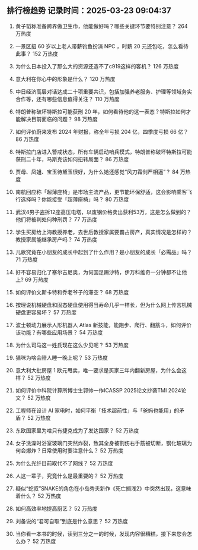 
## 排行榜趋势 记录时间：2025-03-23 09:04:37
  
  1. 黄子韬称准备跨界做卫生巾，他能做好吗？哪些关键环节要特别注意？ 264 万热度
    
  2. 一景区招 60 岁以上老人带薪钓鱼扮演 NPC ，时薪 20 元还包吃，怎么看待此事？ 152 万热度
    
  3. 为什么日本投入了那么大的资源还造不了c919这样的客机？ 126 万热度
    
  4. 意大利在你心中的形象是什么？ 120 万热度
    
  5. 中日经济高层对话达成二十项重要共识，包括加强养老服务、护理等领域务实合作等，还有哪些信息值得关注？ 110 万热度
    
  6. 特朗普称破坏特斯拉可能获刑 20 年，如何看待他的这一表态？特斯拉如何才能解决目前面临的问题？ 98 万热度
    
  7. 如何评价蔚来发布 2024 年财报，称全年亏损 204 亿，四季度亏损 66 亿？ 86 万热度
    
  8. 特斯拉门店进入警戒状态，所有车辆启动哨兵模式，特朗普称破坏特斯拉可能获刑二十年，马斯克该如何扭转局面？ 86 万热度
    
  9. 贾母、凤姐、宝玉待黛玉很好，为什么她还感觉“风刀霜剑严相逼”？ 84 万热度
    
  10. 南航回应称「超薄座椅」是市场主流产品，更节能环保舒适，这会影响乘客飞行选择吗？你能接受「超薄座椅」吗？ 80 万热度
    
  11. 武汉4男子盗拆12座高压电塔，以废钢价格卖出获利53万，这是怎么做到的？他们将被判处何种刑罚？ 77 万热度
    
  12. 学生买房给上海教授养老，去世后教授家属要霸占房产，真实情况是怎样的？教授家属能继承房产吗？ 74 万热度
    
  13. 儿歌究竟在小朋友的成长中起到了什么作用？是小朋友的成长「必需品」吗？ 71 万热度
    
  14. 好不容易归化了塞尔吉尼奥，为何国足踢沙特，伊万科维奇一分钟都不让他上? 69 万热度
    
  15. 如何评价文斯卡特和乔老爷子的滞空？ 68 万热度
    
  16. 按理说机械硬盘和固态硬盘使用得当寿命几乎一样长，但为什么网上传言机械硬盘更容易坏？ 57 万热度
    
  17. 波士顿动力展示人形机器人 Atlas 新技能，能跑步、爬行、翻筋斗，如何评价该功能？有哪些应用场景？ 54 万热度
    
  18. 为什么司马这一姓氏现在这么少见呢？ 53 万热度
    
  19. 猫咪为啥会陪人睡一晚上呢？ 53 万热度
    
  20. 意大利大批房屋 1 欧元甩卖，唯一要求是买家三年内翻新房屋，为什么会这样？ 52 万热度
    
  21. 如何评价中科院计算所博士生郭帅一作ICASSP 2025论文抄袭TMI 2024论文？ 52 万热度
    
  22. 工程师在设计 AI 家电时，如何平衡「技术超前性」与「爸妈也能用」的矛盾？ 52 万热度
    
  23. 东欧国家里为啥只有捷克成为了发达国家？ 52 万热度
    
  24. 女子洗澡时浴室玻璃门突然炸裂，致其全身被割伤右手筋被切断，钢化玻璃为何会爆炸？日常使用时要注意什么？ 52 万热度
    
  25. 为什么光纤目前取代不了网线？ 52 万热度
    
  26. 人这一辈子，究竟什么是最重要的？ 52 万热度
    
  27. 疑似“蛇叔”SNAKE的角色在小岛秀夫新作《死亡搁浅2》中突然出现，这意味着什么？ 52 万热度
    
  28. 如何高效率地提高厨艺？ 52 万热度
    
  29. 刘备说的“君可自取”到底是什么意思？ 52 万热度
    
  30. 当你看一本书的时候，读到三分之一的时候，发现内容很糟糕，接下来您会怎么办？ 52 万热度
    